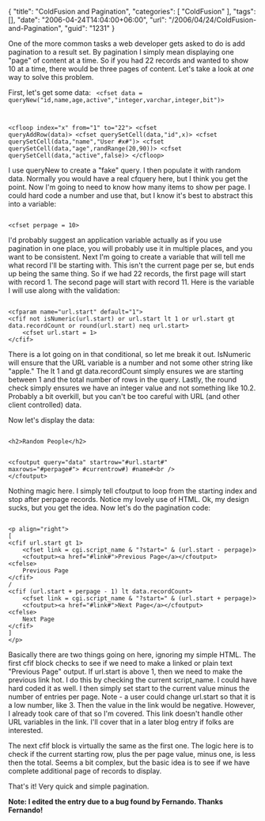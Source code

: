 {
	"title": "ColdFusion and Pagination",
	"categories": [
		"ColdFusion"
	],
	"tags": [],
	"date": "2006-04-24T14:04:00+06:00",
	"url": "/2006/04/24/ColdFusion-and-Pagination",
	"guid": "1231"
}

One of the more common tasks a web developer gets asked to do is add pagination to a result set. By pagination I simply mean displaying one "page" of content at a time. So if you had 22 records and wanted to show 10 at a time, there would be three pages of content. Let's take a look at <i>one</i> way to solve this problem.
<!--more-->
First, let's get some data:
<code>
&lt;cfset data = queryNew("id,name,age,active","integer,varchar,integer,bit")&gt;

&lt;cfloop index="x" from="1" to="22"&gt;
	&lt;cfset queryAddRow(data)&gt;
	&lt;cfset querySetCell(data,"id",x)&gt;
	&lt;cfset querySetCell(data,"name","User #x#")&gt;
	&lt;cfset querySetCell(data,"age",randRange(20,90))&gt;
	&lt;cfset querySetCell(data,"active",false)&gt;
&lt;/cfloop&gt;
</code>

I use queryNew to create a "fake" query. I then populate it with random data. Normally you would have a real cfquery here, but I think you get the point. Now I'm going to need to know how many items to show per page. I could hard code a number and use that, but I know it's best to abstract this into a variable:

<code>
&lt;cfset perpage = 10&gt;
</code>

I'd probably suggest an application variable actually as if you use pagination in one place, you will probably use it in multiple places, and you want to be consistent. Next I'm going to create a variable that will tell me what record I'll be starting with. This isn't the current page per se, but ends up being the same thing. So if we had 22 records, the first page will start with record 1. The second page will start with record 11. Here is the variable I will use along with the validation:

<code>
&lt;cfparam name="url.start" default="1"&gt;
&lt;cfif not isNumeric(url.start) or url.start lt 1 or url.start gt data.recordCount or round(url.start) neq url.start&gt;
	&lt;cfset url.start = 1&gt;
&lt;/cfif&gt;
</code>

There is a lot going on in that conditional, so let me break it out. IsNumeric will ensure that the URL variable is a number and not some other string like "apple." The lt 1 and gt data.recordCount simply ensures we are starting between 1 and the total number of rows in the query. Lastly, the round check simply ensures we have an integer value and not something like 10.2. Probably a bit overkill, but you can't be too careful with URL (and other client controlled) data. 

Now let's display the data:

<code>
&lt;h2&gt;Random People&lt;/h2&gt;

&lt;cfoutput query="data" startrow="#url.start#" maxrows="#perpage#"&gt;
#currentrow#) #name#&lt;br /&gt;
&lt;/cfoutput&gt;
</code>

Nothing magic here. I simply tell cfoutput to loop from the starting index and stop after perpage records. Notice my lovely use of HTML. Ok, my design sucks, but you get the idea. Now let's do the pagination code:

<code>
&lt;p align="right"&gt;
[
&lt;cfif url.start gt 1&gt;
	&lt;cfset link = cgi.script_name & "?start=" & (url.start - perpage)&gt;
	&lt;cfoutput&gt;&lt;a href="#link#"&gt;Previous Page&lt;/a&gt;&lt;/cfoutput&gt;
&lt;cfelse&gt;
	Previous Page
&lt;/cfif&gt;
/
&lt;cfif (url.start + perpage - 1) lt data.recordCount&gt;
	&lt;cfset link = cgi.script_name & "?start=" & (url.start + perpage)&gt;
	&lt;cfoutput&gt;&lt;a href="#link#"&gt;Next Page&lt;/a&gt;&lt;/cfoutput&gt;
&lt;cfelse&gt;
	Next Page
&lt;/cfif&gt;
]
&lt;/p&gt;
</code>

Basically there are two things going on here, ignoring my simple HTML. The first cfif block checks to see if we need to make a linked or plain text "Previous Page" output. If url.start is above 1, then we need to make the previous link hot. I do this by checking the current script_name. I could have hard coded it as well. I then simply set start to the current value minus the number of entries per page. Note -  a user could change url.start so that it is a low number, like 3. Then the value in the link would be negative. However, I already took care of that so I'm covered. This link doesn't handle other URL variables in the link. I'll cover that in a later blog entry if folks are interested. 

The next cfif block is virtually the same as the first one. 
The logic here is to check if the current starting row, plus the per page value, minus one, is less then the total. Seems a bit complex, but the basic idea is to see if we have complete additional page of records to display.  

That's it! Very quick and simple pagination.

<b>Note: I edited the entry due to a bug found by Fernando. Thanks Fernando!</b>